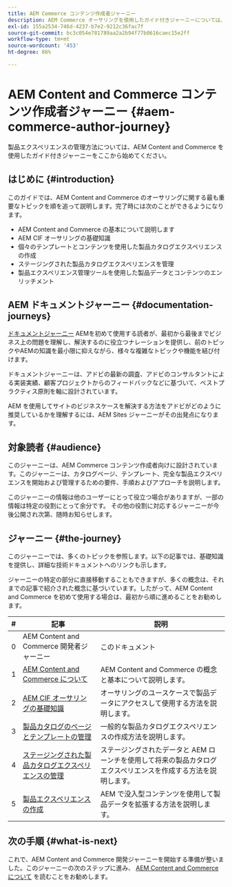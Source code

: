 ```yaml
---
title: AEM Commerce コンテンツ作成者ジャーニー
description: AEM Commerce オーサリングを使用したガイド付きジャーニーについては、ここから開始してください
exl-id: 155a2534-746d-4237-b7e2-9212c36fac7f
source-git-commit: bc3c054e781789aa2a2b94f77b0616caec15e2ff
workflow-type: tm+mt
source-wordcount: '453'
ht-degree: 86%

---
```


# AEM Content and Commerce コンテンツ作成者ジャーニー {#aem-commerce-author-journey}

製品エクスペリエンスの管理方法については、AEM Content and Commerce を使用したガイド付きジャーニーをここから始めてください。

## はじめに {#introduction}

このガイドでは、AEM Content and Commerce のオーサリングに関する最も重要なトピックを順を追って説明します。完了時には次のことができるようになります。

* AEM Content and Commerce の基本について説明します
* AEM CIF オーサリングの基礎知識
* 個々のテンプレートとコンテンツを使用した製品カタログエクスペリエンスの作成
* ステージングされた製品カタログエクスペリエンスを管理
* 製品エクスペリエンス管理ツールを使用した製品データとコンテンツのエンリッチメント

## AEM ドキュメントジャーニー {#documentation-journeys}

[ドキュメントジャーニー](/help/journey-documentation/documentation-journeys.md) AEMを初めて使用する読者が、最初から最後までビジネス上の問題を理解し、解決するのに役立つナレーションを提供し、前のトピックやAEMの知識を最小限に抑えながら、様々な複雑なトピックや機能を結び付けます。

ドキュメントジャーニーは、アドビの最新の調査、アドビのコンサルタントによる実装実績、顧客プロジェクトからのフィードバックなどに基づいて、ベストプラクティス原則を軸に設計されています。

AEM を使用してサイトのビジネスケースを解決する方法をアドビがどのように推奨しているかを理解するには、AEM Sites ジャーニーがその出発点になります。

## 対象読者 {#audience}

このジャーニーは、AEM Commerce コンテンツ作成者向けに設計されています。このジャーニーは、カタログページ、テンプレート、完全な製品エクスペリエンスを開始および管理するための要件、手順およびアプローチを説明します。

このジャーニーの情報は他のユーザーにとって役立つ場合がありますが、一部の情報は特定の役割にとって余分です。 その他の役割に対応するジャーニーが今後公開され次第、随時お知らせします。

## ジャーニー {#the-journey}

このジャーニーでは、多くのトピックを参照します。以下の記事では、基礎知識を提供し、詳細な技術ドキュメントへのリンクも示します。

ジャーニーの特定の部分に直接移動することもできますが、多くの概念は、それまでの記事で紹介された概念に基づいています。したがって、AEM Content and Commerce を初めて使用する場合は、最初から順に進めることをお勧めします。

| # | 記事 | 説明 |
|---|---|---|
| 0 | AEM Content and Commerce 開発者ジャーニー | このドキュメント |
| 1 | [AEM Content and Commerce について](/help/commerce-cloud/introduction.md) | AEM Content and Commerce の概念と基本について説明します。 |
| 2 | [AEM CIF オーサリングの基礎知識](getting-started.md) | オーサリングのユースケースで製品データにアクセスして使用する方法を説明します。 |
| 3 | [製品カタログのページとテンプレートの管理](catalog-templates.md) | 一般的な製品カタログエクスペリエンスの作成方法を説明します。 |
| 4 | [ステージングされた製品カタログエクスペリエンスの管理](staged-catalog.md) | ステージングされたデータと AEM ローンチを使用して将来の製品カタログエクスペリエンスを作成する方法を説明します。 |
| 5 | [製品エクスペリエンスの作成](product-experience-management.md) | AEM で没入型コンテンツを使用して製品データを拡張する方法を説明します。 |

## 次の手順 {#what-is-next}

これで、AEM Content and Commerce 開発ジャーニーを開始する準備が整いました。このジャーニーの次のステップに進み、 [AEM Content and Commerce について](/help/commerce-cloud/introduction.md) を読むことをお勧めします。
